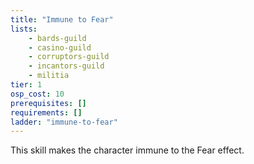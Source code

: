```yaml
---
title: "Immune to Fear"
lists:
    - bards-guild
    - casino-guild
    - corruptors-guild
    - incantors-guild
    - militia
tier: 1
osp_cost: 10
prerequisites: []
requirements: []
ladder: "immune-to-fear"
---
```

This skill makes the character immune to the Fear effect.